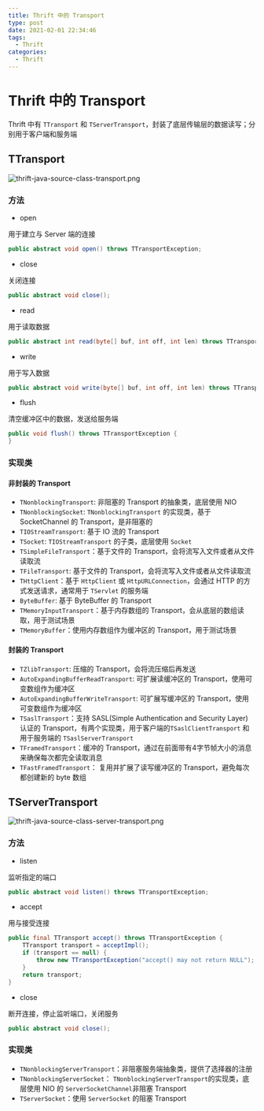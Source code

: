 ```yaml
---
title: Thrift 中的 Transport
type: post
date: 2021-02-01 22:34:46
tags:
  - Thrift
categories:
  - Thrift
---
```


# Thrift 中的 Transport

Thrift 中有 `TTransport` 和 `TServerTransport`，封装了底层传输层的数据读写；分别用于客户端和服务端

## TTransport

![thrift-java-source-class-transport.png](https://img.hellowood.dev/picture/thrift-java-source-class-transport.png)

### 方法

- open

用于建立与 Server 端的连接

```java
public abstract void open() throws TTransportException;
```

- close

关闭连接

```java
public abstract void close();
```

- read

用于读取数据

```java
public abstract int read(byte[] buf, int off, int len) throws TTransportException;
```

- write

用于写入数据

```java
public abstract void write(byte[] buf, int off, int len) throws TTransportException;
```

- flush

清空缓冲区中的数据，发送给服务端

```java
public void flush() throws TTransportException {
}
```

### 实现类

#### 非封装的 Transport

- `TNonblockingTransport`: 非阻塞的 Transport 的抽象类，底层使用 NIO
- `TNonblockingSocket`: `TNonblockingTransport` 的实现类，基于 SocketChannel 的 Transport，是非阻塞的
- `TIOStreamTransport`: 基于 IO 流的 Transport
- `TSocket`: `TIOStreamTransport` 的子类，底层使用 `Socket`
- `TSimpleFileTransport`：基于文件的 Transport，会将流写入文件或者从文件读取流
- `TFileTransport`: 基于文件的 Transport，会将流写入文件或者从文件读取流
- `THttpClient`：基于 `HttpClient` 或 `HttpURLConnection`，会通过 HTTP 的方式发送请求，通常用于 `TServlet` 的服务端
- `ByteBuffer`: 基于 ByteBuffer 的 Transport
- `TMemoryInputTransport`：基于内存数组的 Transport，会从底层的数组读取，用于测试场景
- `TMemoryBuffer`：使用内存数组作为缓冲区的 Transport，用于测试场景

#### 封装的 Transport

- `TZlibTransport`: 压缩的 Transport，会将流压缩后再发送
- `AutoExpandingBufferReadTransport`: 可扩展读缓冲区的 Transport，使用可变数组作为缓冲区
- `AutoExpandingBufferWriteTransport`: 可扩展写缓冲区的 Transport，使用可变数组作为缓冲区
- `TSaslTransport`：支持 SASL(Simple Authentication and Security Layer) 认证的 Transport，有两个实现类，用于客户端的`TSaslClientTransport` 和用于服务端的 `TSaslServerTransport`
- `TFramedTransport`：缓冲的 Transport，通过在前面带有4字节帧大小的消息来确保每次都完全读取消息
- `TFastFramedTransport`： 复用并扩展了读写缓冲区的 Transport，避免每次都创建新的 byte 数组

## TServerTransport

![thrift-java-source-class-server-transport.png](https://img.hellowood.dev/picture/thrift-java-source-class-server-transport.png)

### 方法

- listen

监听指定的端口

```java
public abstract void listen() throws TTransportException;
```

- accept

用与接受连接

```java
public final TTransport accept() throws TTransportException {
    TTransport transport = acceptImpl();
    if (transport == null) {
        throw new TTransportException("accept() may not return NULL");
    }
    return transport;
}
```

- close

断开连接，停止监听端口，关闭服务

```java
public abstract void close();
```

### 实现类

- `TNonblockingServerTransport`：非阻塞服务端抽象类，提供了选择器的注册
- `TNonblockingServerSocket`： `TNonblockingServerTransport`的实现类，底层使用 NIO 的 `ServerSocketChannel`非阻塞 Transport
- `TServerSocket`：使用 `ServerSocket` 的阻塞 Transport
